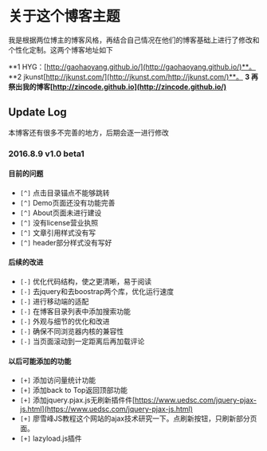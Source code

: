 # 关于这个博客主题

我是根据两位博主的博客风格，再结合自己情况在他们的博客基础上进行了修改和个性化定制。这两个博客地址如下

**1 HYG：[http://gaohaoyang.github.io/](http://gaohaoyang.github.io/)**。
**2 jkunst[http://jkunst.com/](http://jkunst.com/http://jkunst.com/)**。
**3 再祭出我的博客[http://zincode.github.io](http://zincode.github.io/)**

## Update Log
本博客还有很多不完善的地方，后期会逐一进行修改
### 2016.8.9 v1.0 beta1
#### 目前的问题
* `[^]` 点击目录锚点不能够跳转
* `[^]` Demo页面还没有功能完善
* `[^]` About页面未进行建设
* `[^]` 没有license营业执照
* `[^]` 文章引用样式没有写
* `[^]` header部分样式没有写好

#### 后续的改进

* `[-]` 优化代码结构，使之更清晰，易于阅读
* `[-]` 去jquery和去boostrap两个库，优化运行速度
* `[-]` 进行移动端的适配
* `[-]` 在博客目录列表中添加搜索功能
* `[-]` 外观与细节的优化和改进
* `[-]` 确保不同浏览器内核的兼容性
* `[-]` 当页面滚动到一定距离后再加载评论

#### 以后可能添加的功能

* `[+]` 添加访问量统计功能
* `[+]` 添加back to Top返回顶部功能
* `[+]` 添加jquery.pjax.js无刷新插件件[https://www.uedsc.com/jquery-pjax-js.html](https://www.uedsc.com/jquery-pjax-js.html)
* `[+]` 廖雪峰JS教程这个网站的ajax技术研究一下。点刷新按钮，只刷新部分页面。
* `[+]` lazyload.js插件
